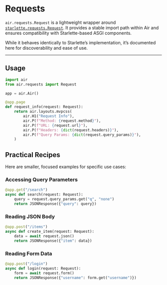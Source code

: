 # Requests

`air.requests.Request` is a lightweight wrapper around [`starlette.requests.Request`](https://www.starlette.io/requests/).
It provides a stable import path within Air and ensures compatibility with Starlette-based ASGI components.

While it behaves identically to Starlette’s implementation, it’s documented here for discoverability and ease of use.

---

## Usage

```python
import air
from air.requests import Request

app = air.Air()

@app.page
def request_info(request: Request):
    return air.layouts.mvpcss(
        air.H1("Request Info"),
        air.P(f"Method: {request.method}"),
        air.P(f"URL: {request.url}"),
        air.P(f"Headers: {dict(request.headers)}"),
        air.P(f"Query Params: {dict(request.query_params)}"),
    )
```

## Practical Recipes
Here are smaller, focused examples for specific use cases:

### Accessing Query Parameters
```python
@app.get("/search")
async def search(request: Request):
    query = request.query_params.get("q", "none")
    return JSONResponse({"query": query})
```

### Reading JSON Body
```python
@app.post("/items")
async def create_item(request: Request):
    data = await request.json()
    return JSONResponse({"item": data})
```

### Reading Form Data
```python
@app.post("/login")
async def login(request: Request):
    form = await request.form()
    return JSONResponse({"username": form.get("username")})
```

